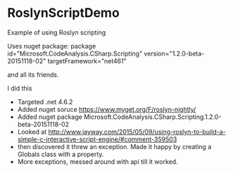 # RoslynScriptDemo
Example of using Roslyn scripting 

Uses nuget package: 
package id="Microsoft.CodeAnalysis.CSharp.Scripting" version="1.2.0-beta-20151118-02" targetFramework="net461"

and all its friends.

I did this
* Targeted .net 4.6.2
* Added nuget soruce https://www.myget.org/F/roslyn-nightly/
* Added nuget package Microsoft.CodeAnalysis.CSharp.Scripting.1.2.0-beta-20151118-02
* Looked at http://www.jayway.com/2015/05/09/using-roslyn-to-build-a-simple-c-interactive-script-engine/#comment-359503
* then discovered it threw an exception. Made it happy by creating a Globals class with a property.
* More exceptions, messed around with api till it worked.
